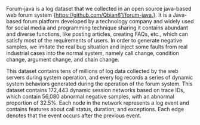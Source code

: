 Forum-java is a log dataset that we collected in an open source java-based web forum system {https://github.com/Qbian61/forum-java.}.  It is a Java-based forum platform developed by a technology company and widely used for social media and programming technique sharing it contains abundant and diverse functions, like posting articles, creating FAQs, etc., which can satisfy most of the requirements of users. In order to generate negative samples, we imitate the real bug situation and inject some faults from real industrial cases into the normal system, namely call change, condition change, argument change, and chain change. 

This dataset contains tens of millions of log data collected by the web servers during system operation, and every log records a series of dynamic system behaviors generated during the operation of the forum system. This dataset contains 172,443 dynamic session networks based on trace IDs, which contain 56,080 abnormal negative samples, with an abnormal proportion of 32.5%. Each node in the network represents a log event and contains features about call status, duration, and exceptions. Each edge denotes that the event occurs after the previous event. 
